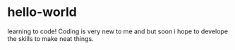 # hello-world
learning to code!
Coding is very new to me and but soon i hope to develope the skills to make neat things.

